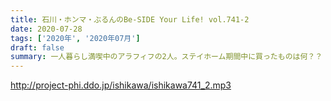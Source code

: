```yaml
---
title: 石川・ホンマ・ぶるんのBe-SIDE Your Life! vol.741-2
date: 2020-07-28
tags: ['2020年', '2020年07月']
draft: false
summary: 一人暮らし満喫中のアラフィフの2人。ステイホーム期間中に買ったものは何？？
---
```


http://project-phi.ddo.jp/ishikawa/ishikawa741_2.mp3
